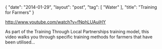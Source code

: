{
   "date": "2014-01-29",
   "layout": "post",
   "tag": [
      "Water"
   ],
   "title": "Training for Farmers"
}

http://www.youtube.com/watch?v=fNphLUAujHY  

As part of the Training Through Local Partnerships training model, this video walks you through specific training methods for farmers that have been utilised...